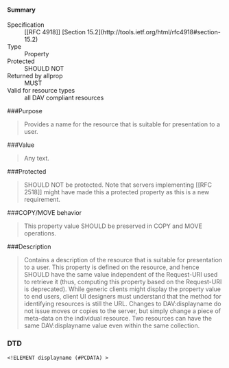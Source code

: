 <!-- --- title: DAV::displayname -->

<div id="summary-box" markdown="1">
<h4>Summary</h4>

<dl>
<dt>Specification</dt>
<dd markdown="1">[[RFC 4918]]
[Section 15.2](http://tools.ietf.org/html/rfc4918#section-15.2)
</dd>
<dt>Type</dt>
<dd markdown="1">Property
</dd>
<dt>Protected</dt>
<dd markdown="1">SHOULD NOT
</dd>
<dt>Returned by allprop</dt>
<dd markdown="1">MUST
</dd>
<dt>Valid for resource types</dt>
<dd markdown="1">all DAV compliant resources
</dd>
</dl>

</div>

<!-- below is a list of common sections for property definitions. Adjust the list as needed. Don't forget to block-quote any text that's copied from the RFC -->

###Purpose
> Provides a name for the resource that is suitable for presentation to a user.

###Value
> Any text.

###Protected
> SHOULD NOT be protected.  Note that servers implementing [[RFC 2518]] might have made this a protected property as this is a new requirement.

###COPY/MOVE behavior
> This property value SHOULD be preserved in COPY and MOVE operations.

###Description
> Contains a description of the resource that is suitable for presentation to a user. This property is defined on the resource, and hence SHOULD have the same value independent of the Request-URI used to retrieve it (thus, computing this property based on the Request-URI is deprecated). While generic clients might display the property value to end users, client UI designers must understand that the method for identifying resources is still the URL. Changes to DAV:displayname do not issue moves or copies to the server, but simply change a piece of meta-data on the individual resource. Two resources can have the same DAV:displayname value even within the same collection.

### DTD
>
```
<!ELEMENT displayname (#PCDATA) >
```

